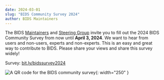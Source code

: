 ```yaml
---
date: 2024-03-01
slug: "BIDS Community Survey 2024"
author: BIDS Maintainers
---
```


The BIDS [Maintainers](../../collaboration/governance.md#bids-maintainers-group)
and [Steering Group](../../collaboration/governance.md#bids-steering-group)
invite you to fill out the 2024 BIDS Community Survey from now until **April 3,
2024**. We want to hear from users and non-users, experts and non-experts. This
is an easy and great way to contribute to BIDS. Please share your views and
share this survey widely!

Survey: [bit.ly/bidssurvey2024](https://bit.ly/bidssurvey2024)

![A QR code for the BIDS community survey](../../assets/img/bit.ly_bidssurvey2024.jpeg){:
width="250" }
